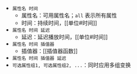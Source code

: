 - `属性名 时间`
	- 属性名：可用属性名；`all` 表示所有属性
	- 时间：持续时间，[[单位#时间]]
- `属性名 时间 延迟`
	- 延迟：延迟播放时间，[[单位#时间]]
- `属性名 时间 插值器`
	- 插值器：[[插值器函数]]
- `属性名 时间 插值器 延迟`
- `可选属性组1, 可选属性组2, ...`：同时应用多组变换